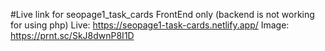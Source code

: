 #Live link for seopage1_task_cards FrontEnd only (backend is not working for using php)
Live: https://seopage1-task-cards.netlify.app/
Image: https://prnt.sc/SkJ8dwnP8I1D
